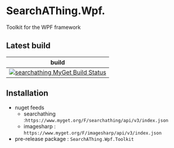 # SearchAThing.Wpf.

Toolkit for the WPF framework

## Latest build

| build |
|---|
| [![searchathing MyGet Build Status](https://www.myget.org/BuildSource/Badge/searchathing?identifier=ba5ec466-5b86-4a14-8a56-322ab3786f34)](https://www.myget.org/feed/searchathing/package/nuget/SearchAThing.WpfToolkit) |

## Installation
- nuget feeds
  - searchathing :`https://www.myget.org/F/searchathing/api/v3/index.json`
  - imagesharp : `https://www.myget.org/F/imagesharp/api/v3/index.json`
- pre-release package : `SearchAThing.Wpf.Toolkit`

